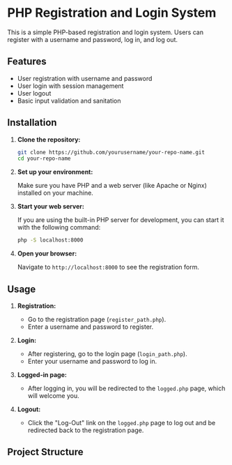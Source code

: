 # PHP Registration and Login System

This is a simple PHP-based registration and login system. Users can register with a username and password, log in, and log out.

## Features

- User registration with username and password
- User login with session management
- User logout
- Basic input validation and sanitation

## Installation

1. **Clone the repository:**

    ```bash
    git clone https://github.com/yourusername/your-repo-name.git
    cd your-repo-name
    ```

2. **Set up your environment:**

    Make sure you have PHP and a web server (like Apache or Nginx) installed on your machine.

3. **Start your web server:**

    If you are using the built-in PHP server for development, you can start it with the following command:

    ```bash
    php -S localhost:8000
    ```

4. **Open your browser:**

    Navigate to `http://localhost:8000` to see the registration form.

## Usage

1. **Registration:**

    - Go to the registration page (`register_path.php`).
    - Enter a username and password to register.

2. **Login:**

    - After registering, go to the login page (`login_path.php`).
    - Enter your username and password to log in.

3. **Logged-in page:**

    - After logging in, you will be redirected to the `logged.php` page, which will welcome you.

4. **Logout:**

    - Click the "Log-Out" link on the `logged.php` page to log out and be redirected back to the registration page.

## Project Structure


